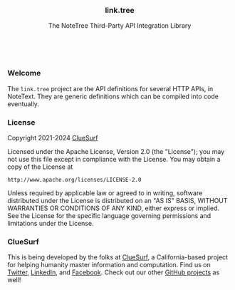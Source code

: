 <br/>
<br/>
<br/>
<br/>
<br/>
<br/>
<br/>

<h3 align='center'>link.tree</h3>
<p align='center'>
  The NoteTree Third-Party API Integration Library
</p>

<br/>
<br/>
<br/>

### Welcome

The `link.tree` project are the API definitions for several HTTP APIs, in NoteText. They are generic definitions which can be compiled into code eventually.

### License

Copyright 2021-2024 <a href='https://tree.surf'>ClueSurf</a>

Licensed under the Apache License, Version 2.0 (the "License");
you may not use this file except in compliance with the License.
You may obtain a copy of the License at

    http://www.apache.org/licenses/LICENSE-2.0

Unless required by applicable law or agreed to in writing, software
distributed under the License is distributed on an "AS IS" BASIS,
WITHOUT WARRANTIES OR CONDITIONS OF ANY KIND, either express or implied.
See the License for the specific language governing permissions and
limitations under the License.

### ClueSurf

This is being developed by the folks at [ClueSurf](https://clue.surf), a California-based project for helping humanity master information and computation. Find us on [Twitter](https://twitter.com/cluesurfcode), [LinkedIn](https://www.linkedin.com/company/cluesurf), and [Facebook](https://www.facebook.com/cluesurf). Check out our other [GitHub projects](https://github.com/cluesurf) as well!
